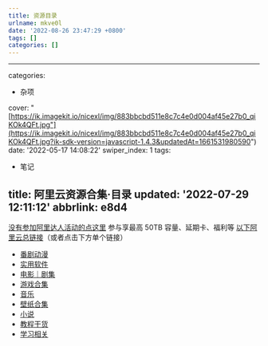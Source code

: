 ```yaml
---
title: 资源目录
urlname: mkve0l
date: '2022-08-26 23:47:29 +0800'
tags: []
categories: []
---
```


---
categories:

- 杂项

cover: 
"[https://ik.imagekit.io/nicexl/img/883bbcbd511e8c7c4e0d004af45e27b0_qiKOk4QFt.jpg"](https://ik.imagekit.io/nicexl/img/883bbcbd511e8c7c4e0d004af45e27b0_qiKOk4QFt.jpg?ik-sdk-version=javascript-1.4.3&updatedAt=1661531980590")
date: '2022-05-17 14:08:22'
swiper_index: 1
tags:

- 笔记

title: 阿里云资源合集·目录
updated: '2022-07-29 12:11:12'
abbrlink: e8d4
---

[没有参加阿里达人活动的点这里](https://pages.aliyundrive.com/mobile-page/web/signup.html?code=593da19)
参与享最高 50TB 容量、延期卡、福利等
[以下阿里云总链接](https://www.aliyundrive.com/s/A9KV9RUEAYE)（或者点击下方单个链接）

- [番剧动漫](https://nicexl.eu.org/s/f4b6/)
- [实用软件](https://www.aliyundrive.com/s/uTyfNYK74sA)
- [电影｜剧集](https://nicexl.eu.org/s/9cd3/)
- [游戏合集](https://www.aliyundrive.com/s/5usAvg4wo3s)
- [音乐](https://www.aliyundrive.com/s/qM7YDYmv3LF)
- [壁纸合集](https://www.aliyundrive.com/s/brGEGZTvESD)
- [小说](https://www.aliyundrive.com/s/edZEuWL6Qyo)
- [教程干货](https://www.aliyundrive.com/s/d1CRerN9dNQ)
- [学习相关](https://www.aliyundrive.com/s/AXNubLfWQ7d)
